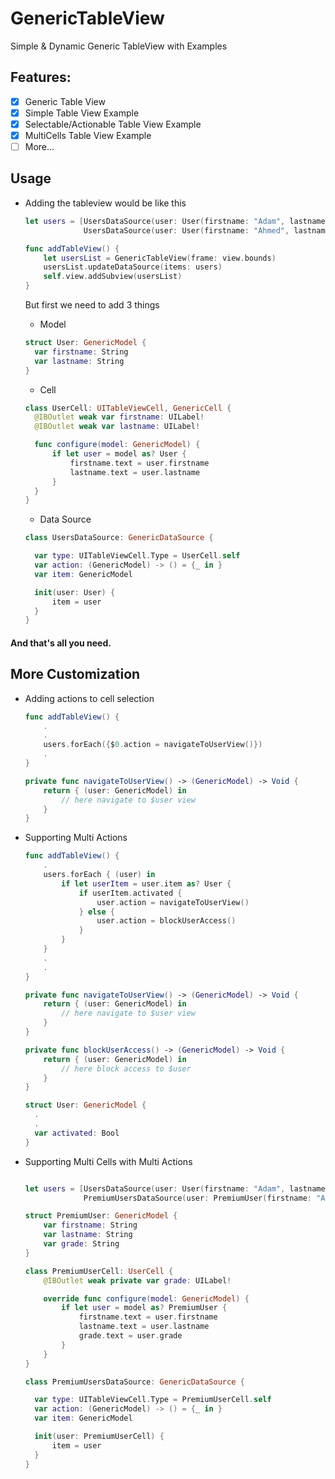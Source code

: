 # GenericTableView
Simple &amp; Dynamic Generic TableView with Examples

## Features:

- [x] Generic Table View
- [x] Simple Table View Example
- [x] Selectable/Actionable Table View Example
- [x] MultiCells Table View Example
- [ ] More...

## Usage
- Adding the tableview would be like this

  ```swift
  let users = [UsersDataSource(user: User(firstname: "Adam", lastname: "Meguid")),
               UsersDataSource(user: User(firstname: "Ahmed", lastname: "Ali"))]

  func addTableView() {
      let usersList = GenericTableView(frame: view.bounds)
      usersList.updateDataSource(items: users)
      self.view.addSubview(usersList)
  }
  ```
  
  But first we need to add 3 things
  
  - Model 
  
  ```swift
  struct User: GenericModel {
    var firstname: String
    var lastname: String
  } 
  ```  
  
  - Cell 
  
  ```swift
  class UserCell: UITableViewCell, GenericCell {
    @IBOutlet weak var firstname: UILabel!
    @IBOutlet weak var lastname: UILabel!

    func configure(model: GenericModel) {
        if let user = model as? User {
            firstname.text = user.firstname
            lastname.text = user.lastname
        }
    }
  }
  ```

  - Data Source
  
  ```swift
  class UsersDataSource: GenericDataSource {

    var type: UITableViewCell.Type = UserCell.self
    var action: (GenericModel) -> () = {_ in }
    var item: GenericModel

    init(user: User) {
        item = user
    }
  } 
  ```  
  
#### And that's all you need.
  
## More Customization

- Adding actions to cell selection

    ```swift
    func addTableView() {
        .
        .
        users.forEach({$0.action = navigateToUserView()})
        .
    }
    
    private func navigateToUserView() -> (GenericModel) -> Void {
        return { (user: GenericModel) in
            // here navigate to $user view
        }
    }
    ```
  
- Supporting Multi Actions

    ```swift
    func addTableView() {
        .
        users.forEach { (user) in
            if let userItem = user.item as? User {
                if userItem.activated {
                    user.action = navigateToUserView()
                } else {
                    user.action = blockUserAccess()
                }
            }
        }
        .
        .
    }
    
    private func navigateToUserView() -> (GenericModel) -> Void {
        return { (user: GenericModel) in
            // here navigate to $user view
        }
    }
    
    private func blockUserAccess() -> (GenericModel) -> Void {
        return { (user: GenericModel) in
            // here block access to $user
        }
    }
    
    struct User: GenericModel {
      .
      .
      var activated: Bool
    }
    ```
  
   
- Supporting Multi Cells with Multi Actions

    ```swift
    
    let users = [UsersDataSource(user: User(firstname: "Adam", lastname: "Meguid")),
                 PremiumUsersDataSource(user: PremiumUser(firstname: "Ahmed", lastname: "Ali", grade: "Class A"))]

    struct PremiumUser: GenericModel {
        var firstname: String
        var lastname: String
        var grade: String
    }

    class PremiumUserCell: UserCell {
        @IBOutlet weak private var grade: UILabel!

        override func configure(model: GenericModel) {
            if let user = model as? PremiumUser {
                firstname.text = user.firstname
                lastname.text = user.lastname
                grade.text = user.grade
            }
        }
    }

    class PremiumUsersDataSource: GenericDataSource {
    
      var type: UITableViewCell.Type = PremiumUserCell.self
      var action: (GenericModel) -> () = {_ in }
      var item: GenericModel
    
      init(user: PremiumUserCell) {
          item = user
      }
    } 
    ```
